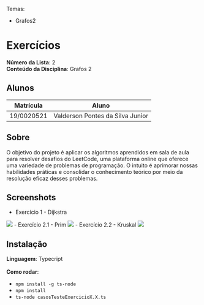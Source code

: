 
Temas:
 - Grafos2

# Exercícios

**Número da Lista**: 2<br>
**Conteúdo da Disciplina**: Grafos 2<br>

## Alunos
|Matrícula | Aluno |
| -- | -- |
| 19/0020521  |  Valderson Pontes da Silva Junior |

## Sobre 
O objetivo do projeto é aplicar os algoritmos aprendidos em sala de aula para resolver desafios do LeetCode, uma plataforma online que oferece uma variedade de problemas de programação. O intuito é aprimorar nossas habilidades práticas e consolidar o conhecimento teórico por meio da resolução eficaz desses problemas.

## Screenshots
- Exercício 1 - Dijkstra
<img src="../Grafos2_Exercicios/assets/exercicio1.png" />
- Exercício 2.1 - Prim
<img src="../Grafos2_Exercicios/assets/exercicio2.1.png" />
- Exercício 2.2 - Kruskal
<img src="../Grafos2_Exercicios/assets/exercicio2.2.png" />

## Instalação 
**Linguagem**: Typecript<br><br>
**Como rodar**: 
- `npm install -g ts-node` </br>
- `npm install` </br>
 - `ts-node casosTesteExercicioX.X.ts`





